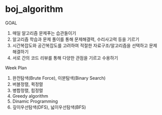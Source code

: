 # boj_algorithm

GOAL
1. 매일 알고리즘 문제푸는 습관들이기
2. 알고리즘 학습과 문제 풀이를 통해 문제해결력, 수리사고력 등을 기르기
3. 시간복잡도와 공간복잡도를 고려하여 적절한 자료구조/알고리즘을 선택하고 문제 해결하기
4. 서로 간의 코드 리뷰를 통해 다양한 관점을 기르고 수용하기

Week Plan
1. 완전탐색(Brute Force), 이분탐색(Binary Search)
2. 버블정렬, 퀵정렬
3. 병합정렬, 힙정렬
4. Greedy algorithm
5. Dinamic Programming
6. 깊이우선탐색(DFS), 넓이우선탐색(BFS)
